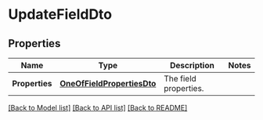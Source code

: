 # UpdateFieldDto

## Properties

Name | Type | Description | Notes
------------ | ------------- | ------------- | -------------
**Properties** | [**OneOfFieldPropertiesDto**](oneOf&lt;FieldPropertiesDto&gt;.md) | The field properties. | 

[[Back to Model list]](../README.md#documentation-for-models) [[Back to API list]](../README.md#documentation-for-api-endpoints) [[Back to README]](../README.md)


